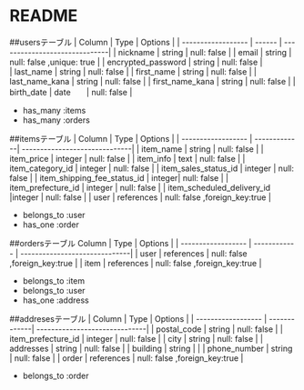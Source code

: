 # README
##usersテーブル
| Column             | Type   | Options                       |
| ------------------ | ------ | ------------------------------|
| nickname           | string | null: false                   |
| email              | string | null: false ,unique: true     |
| encrypted_password | string | null: false                   |  
| last_name          | string | null: false                   |
| first_name         | string | null: false                   |
| last_name_kana     | string | null: false                   |
| first_name_kana    | string | null: false                   |
| birth_date         | date　　| null: false                   |

- has_many :items
- has_many :orders


##itemsテーブル
| Column             | Type         | Options                       |
| ------------------ | -------------| ------------------------------|
| item_name          | string       | null: false                   |
| item_price         | integer      | null: false                   |
| item_info          | text         | null: false                   |
| item_category_id   | integer      | null: false                   |
| item_sales_status_id | integer    | null: false                   |
| item_shipping_fee_status_id | integer| null: false                |
| item_prefecture_id | integer      | null: false                   |
| item_scheduled_delivery_id |integer | null: false                 |
| user               | references   | null: false ,foreign_key:true |

- belongs_to :user
- has_one :order

##ordersテーブル
 Column              | Type         | Options                       |
| ------------------ | ------------ | ------------------------------|
| user               | references   | null: false ,foreign_key:true |
| item               | references   | null: false ,foreign_key:true |

- belongs_to :item
- belongs_to :user
- has_one :address


##addresesテーブル
| Column             | Type         | Options                       |
| ------------------ | -------------| ------------------------------|
| postal_code        | string       | null: false                   |
| item_prefecture_id | integer      | null: false                   |
| city               | string       | null: false                   |
| addresses          | string       | null: false                   |
| building           | string       |                               |
| phone_number       | string       | null: false                   |
| order              | references   | null: false ,foreign_key:true |

- belongs_to :order

